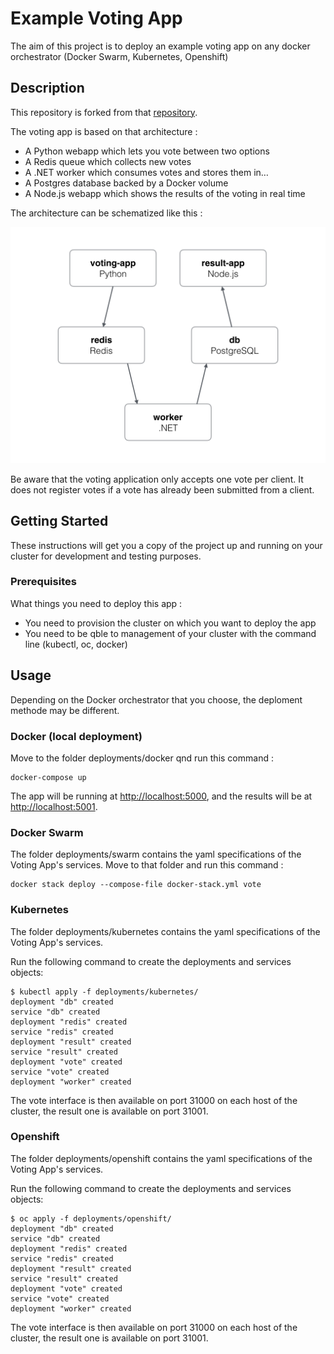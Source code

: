 # Example Voting App

The aim of this project is to deploy an example voting app on any docker orchestrator (Docker Swarm, Kubernetes, Openshift)

## Description

This repository is forked from that [repository](https://github.com/dockersamples/example-voting-app).

The voting app is based on that architecture :

*   A Python webapp which lets you vote between two options
*   A Redis queue which collects new votes
*   A .NET worker which consumes votes and stores them in…
*   A Postgres database backed by a Docker volume
*   A Node.js webapp which shows the results of the voting in real time

The architecture can be schematized like this :

![Architecture diagram](docs/images/architecture.png)

Be aware that the voting application only accepts one vote per client. It does not register votes if a vote has already been submitted from a client.

## Getting Started

These instructions will get you a copy of the project up and running on your cluster for development and testing purposes.

### Prerequisites

What things you need to deploy this app :

*   You need to provision the cluster on which you want to deploy the app
*   You need to be qble to management of your cluster with the command line (kubectl, oc, docker)

## Usage

Depending on the Docker orchestrator that you choose, the deploment methode may be different.

### Docker (local deployment)

Move to the folder deployments/docker qnd run this command :

```
docker-compose up
```

The app will be running at [http://localhost:5000](http://localhost:5000), and the results will be at [http://localhost:5001](http://localhost:5001).

### Docker Swarm

The folder deployments/swarm contains the yaml specifications of the Voting App's services. Move to that folder and run this command :

```
docker stack deploy --compose-file docker-stack.yml vote
```

### Kubernetes

The folder deployments/kubernetes contains the yaml specifications of the Voting App's services.

Run the following command to create the deployments and services objects:

```
$ kubectl apply -f deployments/kubernetes/
deployment "db" created
service "db" created
deployment "redis" created
service "redis" created
deployment "result" created
service "result" created
deployment "vote" created
service "vote" created
deployment "worker" created
```

The vote interface is then available on port 31000 on each host of the cluster, the result one is available on port 31001.

### Openshift

The folder deployments/openshift contains the yaml specifications of the Voting App's services.

Run the following command to create the deployments and services objects:
```
$ oc apply -f deployments/openshift/
deployment "db" created
service "db" created
deployment "redis" created
service "redis" created
deployment "result" created
service "result" created
deployment "vote" created
service "vote" created
deployment "worker" created
```

The vote interface is then available on port 31000 on each host of the cluster, the result one is available on port 31001.
